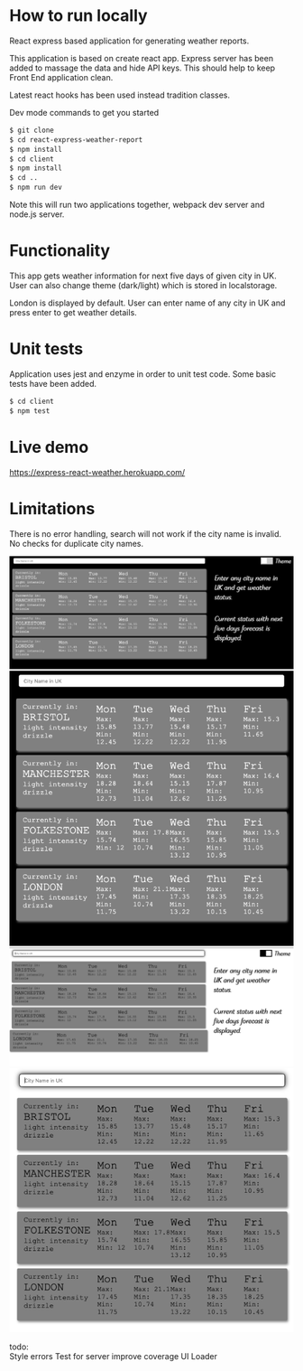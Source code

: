 # How to run locally 
React express based application for generating weather reports.

This application is based on create react app. Express server has been added to massage the data and hide API keys. This should help to keep Front End application clean. 

Latest react hooks has been used instead tradition classes.

Dev mode commands to get you started 
```sh
$ git clone
$ cd react-express-weather-report
$ npm install
$ cd client 
$ npm install
$ cd ..
$ npm run dev

```
Note this will run two applications together, webpack dev server and node.js server. 


# Functionality

This app gets weather information for next five days of given city in UK.
User can also change theme (dark/light) which is stored in localstorage.

London is displayed by default. User can enter name of any city in UK and press enter to get weather details.

# Unit tests
Application uses jest and enzyme in order to unit test code. Some basic tests have been added. 

```sh
$ cd client 
$ npm test

```
# Live demo
https://express-react-weather.herokuapp.com/


# Limitations
There is no error handling, search will not work if the city name is invalid.
No checks for duplicate city names.

![Screenshot](desktop-dark.png)
![Screenshot](mobile-dark.png)
![Screenshot](desktop-light.png)
![Screenshot](mobile-light.png)




todo:  
    Style errors
    Test for server 
    improve coverage
    UI Loader 